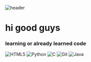 ![header](https://capsule-render.vercel.app/api?type=slice&reversal=false&color=0:fbc2eb,100:a6c1ee&height=300&section=header&text=Moolgu%Tree%20&desc=Dongyang%20Mirae%20University&animation=fadeIn&descAlignY=80&fontSize=90)
<h1> hi good guys</h1>
<h3> learning or already learned code </h3>

![HTML5](https://img.shields.io/badge/HTML5-E34F26?style=for-the-badge&logo=HTML5&logoColor=white)
![Python](https://img.shields.io/badge/Python-3776AB?style=for-the-badge&logo=Python&logoColor=f6d365)
![C](https://img.shields.io/badge/C-A8B9CC?style=for-the-badge&logo=C&logoColor=e2ebf0)
![Git](https://img.shields.io/badge/Git-fee140?style=for-the-badge&logo=Git&logoColor=F05032)
![Java](https://img.shields.io/badge/Java-5ee7df?style=for-the-badge&logo=Java&logoColor=4facfe)
